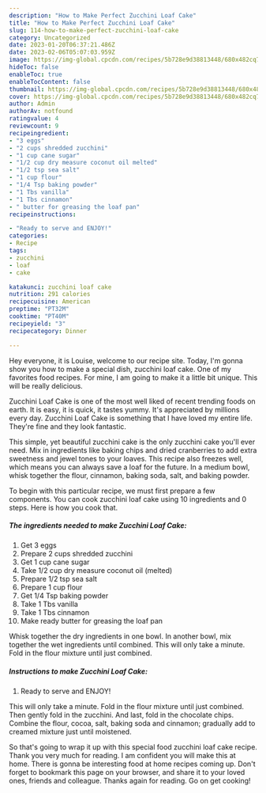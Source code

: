 ```yaml
---
description: "How to Make Perfect Zucchini Loaf Cake"
title: "How to Make Perfect Zucchini Loaf Cake"
slug: 114-how-to-make-perfect-zucchini-loaf-cake
category: Uncategorized
date: 2023-01-20T06:37:21.486Z
date: 2023-02-06T05:07:03.959Z
image: https://img-global.cpcdn.com/recipes/5b728e9d38813448/680x482cq70/zucchini-loaf-cake-recipe-main-photo.jpg
hideToc: false
enableToc: true
enableTocContent: false
thumbnail: https://img-global.cpcdn.com/recipes/5b728e9d38813448/680x482cq70/zucchini-loaf-cake-recipe-main-photo.jpg
cover: https://img-global.cpcdn.com/recipes/5b728e9d38813448/680x482cq70/zucchini-loaf-cake-recipe-main-photo.jpg
author: Admin
authorAv: notfound
ratingvalue: 4
reviewcount: 9
recipeingredient:
- "3 eggs"
- "2 cups shredded zucchini"
- "1 cup cane sugar"
- "1/2 cup dry measure coconut oil melted"
- "1/2 tsp sea salt"
- "1 cup flour"
- "1/4 Tsp baking powder"
- "1 Tbs vanilla"
- "1 Tbs cinnamon"
- " butter for greasing the loaf pan"
recipeinstructions:

- "Ready to serve and ENJOY!"
categories:
- Recipe
tags:
- zucchini
- loaf
- cake

katakunci: zucchini loaf cake 
nutrition: 291 calories
recipecuisine: American
preptime: "PT32M"
cooktime: "PT40M"
recipeyield: "3"
recipecategory: Dinner

---
```



Hey everyone, it is Louise, welcome to our recipe site. Today, I'm gonna show you how to make a special dish, zucchini loaf cake. One of my favorites food recipes. For mine, I am going to make it a little bit unique. This will be really delicious.

Zucchini Loaf Cake is one of the most well liked of recent trending foods on earth. It is easy, it is quick, it tastes yummy. It's appreciated by millions every day. Zucchini Loaf Cake is something that I have loved my entire life. They're fine and they look fantastic.

This simple, yet beautiful zucchini cake is the only zucchini cake you&#39;ll ever need. Mix in ingredients like baking chips and dried cranberries to add extra sweetness and jewel tones to your loaves. This recipe also freezes well, which means you can always save a loaf for the future. In a medium bowl, whisk together the flour, cinnamon, baking soda, salt, and baking powder.


To begin with this particular recipe, we must first prepare a few components. You can cook zucchini loaf cake using 10 ingredients and 0 steps. Here is how you cook that.

<!--inarticleads1-->

##### The ingredients needed to make Zucchini Loaf Cake:

1. Get 3 eggs
1. Prepare 2 cups shredded zucchini
1. Get 1 cup cane sugar
1. Take 1/2 cup dry measure coconut oil (melted)
1. Prepare 1/2 tsp sea salt
1. Prepare 1 cup flour
1. Get 1/4 Tsp baking powder
1. Take 1 Tbs vanilla
1. Take 1 Tbs cinnamon
1. Make ready  butter for greasing the loaf pan


Whisk together the dry ingredients in one bowl. In another bowl, mix together the wet ingredients until combined. This will only take a minute. Fold in the flour mixture until just combined. 

<!--inarticleads2-->

##### Instructions to make Zucchini Loaf Cake:


1. Ready to serve and ENJOY!

This will only take a minute. Fold in the flour mixture until just combined. Then gently fold in the zucchini. And last, fold in the chocolate chips. Combine the flour, cocoa, salt, baking soda and cinnamon; gradually add to creamed mixture just until moistened. 

So that's going to wrap it up with this special food zucchini loaf cake recipe. Thank you very much for reading. I am confident you will make this at home. There is gonna be interesting food at home recipes coming up. Don't forget to bookmark this page on your browser, and share it to your loved ones, friends and colleague. Thanks again for reading. Go on get cooking!
